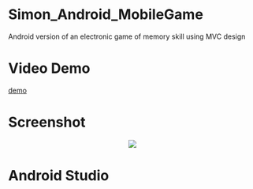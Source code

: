 # Simon_Android_MobileGame
Android version of an electronic game of memory skill using MVC design

<h1>Video Demo</h1>
<p><a href="https://youtu.be/72ewjhg1VWs">demo</a></p>

<h1>Screenshot</h1>
<p align="center">
  <img src="https://raw.githubusercontent.com/infung/QStress_App_ReactNative_Mobx_Firebase/master/Screenshot/pjimage2.jpg"/>
</p>

<h1>Android Studio</h1>
